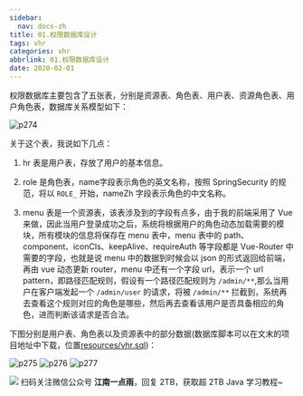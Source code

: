 ```yaml
---
sidebar:
  nav: docs-zh
title: 01.权限数据库设计
tags: vhr
categories: vhr
abbrlink: 01.权限数据库设计
date: 2020-02-01
---
```



权限数据库主要包含了五张表，分别是资源表、角色表、用户表、资源角色表、用户角色表，数据库关系模型如下：

![p274](http://img.itboyhub.com/2020/04/vhr/p274.png)

关于这个表，我说如下几点：

1. hr 表是用户表，存放了用户的基本信息。
2. role 是角色表，name字段表示角色的英文名称，按照 SpringSecurity 的规范，将以 `ROLE_` 开始，nameZh 字段表示角色的中文名称。

3. menu 表是一个资源表，该表涉及到的字段有点多，由于我的前端采用了 Vue 来做，因此当用户登录成功之后，系统将根据用户的角色动态加载需要的模块，所有模块的信息将保存在 menu 表中，menu 表中的 path、component、iconCls、keepAlive、requireAuth 等字段都是 Vue-Router 中需要的字段，也就是说 menu 中的数据到时候会以 json 的形式返回给前端，再由 vue 动态更新 router，menu 中还有一个字段 url，表示一个 url pattern，即路径匹配规则，假设有一个路径匹配规则为 `/admin/**`,那么当用户在客户端发起一个 `/admin/user` 的请求，将被 `/admin/**` 拦截到，系统再去查看这个规则对应的角色是哪些，然后再去查看该用户是否具备相应的角色，进而判断该请求是否合法。

下图分别是用户表、角色表以及资源表中的部分数据(数据库脚本可以在文末的项目地址中下载，位置[resources/vhr.sql](https://github.com/lenve/vhr/blob/master/hrserver/src/main/resources/vhr.sql))：

![p275](http://img.itboyhub.com/2020/04/vhr/p275.png)
![p276](http://img.itboyhub.com/2020/04/vhr/p276.png)
![p277](http://img.itboyhub.com/2020/04/vhr/p277.png)


![](http://img.itboyhub.com//2020/04/vhr/weixin.jpg)
扫码关注微信公众号 **江南一点雨**，回复 2TB，获取超 2TB Java 学习教程~

